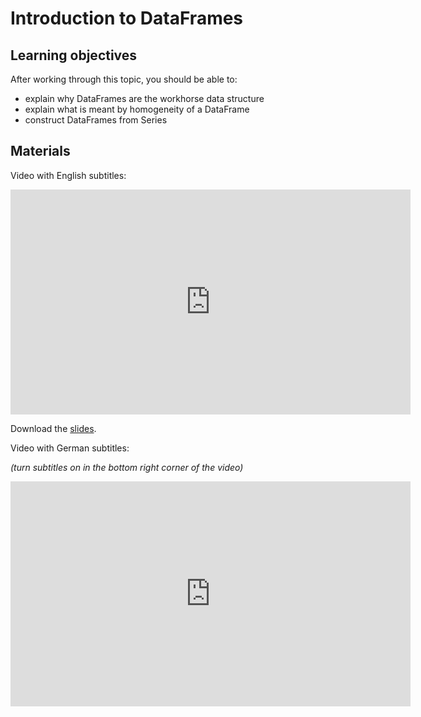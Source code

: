# Introduction to DataFrames

## Learning objectives

After working through this topic, you should be able to:

- explain why DataFrames are the workhorse data structure
- explain what is meant by homogeneity of a DataFrame
- construct DataFrames from Series

## Materials

Video with English subtitles:

<iframe
  src="https://electure.uni-bonn.de/paella7/ui/watch.html?id=88b326c5-ea65-4e30-89a2-d5527804cf31"
  width="640"
  height="360"
  frameborder="0"
  allowfullscreen
></iframe>

Download the [slides](pandas_basics-dataframes_intro.pdf).

Video with German subtitles:

*(turn subtitles on in the bottom right corner of the video)*

<iframe
  src="https://electure.uni-bonn.de/paella7/ui/watch.html?id=dd80906f-73dc-47e0-b65b-c52c1feffaa5"
  width="640"
  height="360"
  frameborder="0"
  allowfullscreen
></iframe>
